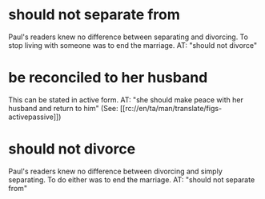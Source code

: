 # should not separate from

Paul's readers knew no difference between separating and divorcing. To stop living with someone was to end the marriage. AT: "should not divorce"

# be reconciled to her husband

This can be stated in active form. AT: "she should make peace with her husband and return to him" (See: [[rc://en/ta/man/translate/figs-activepassive]])

# should not divorce

Paul's readers knew no difference between divorcing and simply separating. To do either was to end the marriage. AT: "should not separate from"